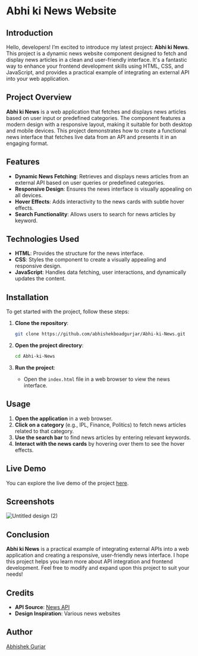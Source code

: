 # Abhi ki News Website

## Introduction

Hello, developers! I’m excited to introduce my latest project: **Abhi ki News**. This project is a dynamic news website component designed to fetch and display news articles in a clean and user-friendly interface. It's a fantastic way to enhance your frontend development skills using HTML, CSS, and JavaScript, and provides a practical example of integrating an external API into your web application.

## Project Overview

**Abhi ki News** is a web application that fetches and displays news articles based on user input or predefined categories. The component features a modern design with a responsive layout, making it suitable for both desktop and mobile devices. This project demonstrates how to create a functional news interface that fetches live data from an API and presents it in an engaging format.

## Features

- **Dynamic News Fetching**: Retrieves and displays news articles from an external API based on user queries or predefined categories.
- **Responsive Design**: Ensures the news interface is visually appealing on all devices.
- **Hover Effects**: Adds interactivity to the news cards with subtle hover effects.
- **Search Functionality**: Allows users to search for news articles by keyword.

## Technologies Used

- **HTML**: Provides the structure for the news interface.
- **CSS**: Styles the component to create a visually appealing and responsive design.
- **JavaScript**: Handles data fetching, user interactions, and dynamically updates the content.

## Installation

To get started with the project, follow these steps:

1. **Clone the repository**:
    ```bash
    git clone https://github.com/abhishekboadgurjar/Abhi-ki-News.git
    ```

2. **Open the project directory**:
    ```bash
    cd Abhi-ki-News
    ```

3. **Run the project**:
    - Open the `index.html` file in a web browser to view the news interface.

## Usage

1. **Open the application** in a web browser.
2. **Click on a category** (e.g., IPL, Finance, Politics) to fetch news articles related to that category.
3. **Use the search bar** to find news articles by entering relevant keywords.
4. **Interact with the news cards** by hovering over them to see the hover effects.



## Live Demo

You can explore the live demo of the project [here](https://abhishekboadgurjar.github.io/Abhi-ki-News/).
## Screenshots

![Untitled design (2)](https://github.com/user-attachments/assets/846fa9f2-0b1e-48bf-86a2-3bda2e1f9af5)


## Conclusion

**Abhi ki News** is a practical example of integrating external APIs into a web application and creating a responsive, user-friendly news interface. I hope this project helps you learn more about API integration and frontend development. Feel free to modify and expand upon this project to suit your needs!

## Credits

- **API Source**: [News API](https://newsapi.org/)
- **Design Inspiration**: Various news websites

## Author

[Abhishek Gurjar](https://github.com/abhishekboadgurjar)
